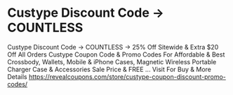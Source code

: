 # Custype Discount Code → COUNTLESS
Custype Discount Code → COUNTLESS → 25% Off Sitewide & Extra $20 Off All Orders Custype Coupon Code & Promo Codes For Affordable & Best Crossbody, Wallets, Mobile & iPhone Cases, Magnetic Wireless Portable Charger Case & Accessories Sale Price & FREE ... Visit For Buy & More Details
https://revealcoupons.com/store/custype-coupon-discount-promo-codes/
